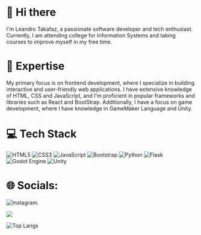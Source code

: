 # 👋 Hi there

I'm Leandro Takafaz, a passionate software developer and tech enthusiast.
Currently, I am attending college for Information Systems and taking courses to improve myself in my free time.


# 🚀 Expertise

My primary focus is on frontend development, where I specialize in building interactive and user-friendly web applications. I have extensive knowledge of HTML, CSS and JavaScript, and I'm proficient in popular frameworks and libraries such as React and BootStrap.
Additionally, I have a focus on game development, where I have knowledge in GameMaker Language and Unity.

# 💻 Tech Stack
![HTML5](https://img.shields.io/badge/html5-%23E34F26.svg?style=for-the-badge&logo=html5&logoColor=white)
![CSS3](https://img.shields.io/badge/css3-%231572B6.svg?style=for-the-badge&logo=css3&logoColor=white)
![JavaScript](https://img.shields.io/badge/javascript-%23323330.svg?style=for-the-badge&logo=javascript&logoColor=%23F7DF1E)
![Bootstrap](https://img.shields.io/badge/bootstrap-%238511FA.svg?style=for-the-badge&logo=bootstrap&logoColor=white)
![Python](https://img.shields.io/badge/python-3670A0?style=for-the-badge&logo=python&logoColor=ffdd54)
![Flask](https://img.shields.io/badge/flask-%23000.svg?style=for-the-badge&logo=flask&logoColor=white)
![Godot Engine](https://img.shields.io/badge/GODOT-%23FFFFFF.svg?style=for-the-badge&logo=godot-engine)
![Unity](https://img.shields.io/badge/unity-%23000000.svg?style=for-the-badge&logo=unity&logoColor=white)

# 🌐 Socials:

![Instagram](https://img.shields.io/badge/Instagram-%23E4405F.svg?style=for-the-badge&logo=Instagram&logoColor=white).


<picture>
  <source
    srcset="https://github-readme-stats.vercel.app/api?username=leandrotakafaz&show_icons=true&theme=midnight-purple"
    media="(prefers-color-scheme: dark)"
  />
  <source
    srcset="https://github-readme-stats.vercel.app/api?username=leandrotakafaz&show_icons=true"
    media="(prefers-color-scheme: light), (prefers-color-scheme: no-preference)"
  />
  <img src="https://github-readme-stats.vercel.app/api?username=anuraghazra&show_icons=true" />
</picture>

![Top Langs](https://github-readme-stats.vercel.app/api/top-langs/?username=anuraghazra&layout=compact)
<!---
LeandroTakafaz/LeandroTakafaz is a ✨ special ✨ repository because its `README.md` (this file) appears on your GitHub profile.
You can click the Preview link to take a look at your changes.
--->

